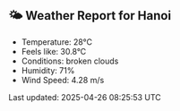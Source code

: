 <!-- WEATHER-START -->
## 🌤 Weather Report for Hanoi

- Temperature: 28°C
- Feels like: 30.8°C
- Conditions: broken clouds
- Humidity: 71%
- Wind Speed: 4.28 m/s

Last updated: 2025-04-26 08:25:53 UTC
<!-- WEATHER-END -->
